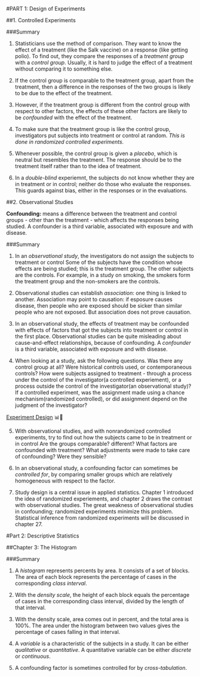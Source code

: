 #PART 1: Design of Experiments

##1. Controlled Experiments

###Summary
1. Statisticians use the method of comparison. They want to know the effect of a treatment (like the Salk vaccine) on a response (like getting polio). To find out, they compare the responses of a <i>treatment group</i> with a <i>control group</i>. Usually, it is hard to judge the effect of a treatment without comparing it to something else.

2. If the control group is comparable to the treatment group, apart from the treatment, then a difference in the responses of the two groups is likely to be due to the effect of the treatment.

3. However, if the treatment group is different from the control group with respect to other factors, the effects of these other factors are likely to be <i>confounded</i> with the effect of the treatment.

4. To make sure that the treatment group is like the control group, investigators put subjects into treatment or control at random. <i>This is done in randomized controlled experiments.</i>

5. Whenever possible, the control group is given a <i>placebo</i>, which is neutral but resembles the treatment. The response should be to the treatment itself rather than to the idea of treatment.

6. In a <i>double-blind</i> experiemnt, the subjects do not know whether they are in treatment or in control; neither do those who evaluate the responses. This guards against bias, either in the responses or in the evaluations.

##2. Observational Studies

<b>Confounding: </b> means a difference between the treatment and control groups - other than the treatment - which affects the responses being studied. A confounder is a third variable, associated with exposure and with disease.

###Summary
1. In an <i>observational study</i>, the investigators do not assign the subjects to treatment or control Some of the subjects have the condition whose effects are being studied; this is the treatment group. The other subjects are the controls. For example, in a study on smoking, the smokers form the treatment group and the non-smokers are the controls.

2. Observational studies can establish <i>association</i>: one thing is linked to another. Association may point to causation: if esposure causes disease, then people who are exposed should be sicker than similar people who are not exposed. But association does not prove causation. 

3. In an observational study, the effects of treatment may be confounded with effects of factors that got the subjects into treatment or control in the first place. Observational studies can be quite misleading about cause-and-effect relationships, because of confounding. A <i>confounder</i> is a third variable, associated with exposure and with disease.

4. When looking at a study, ask the following questions. Was there any control group at all? Were historical controls used, or contemporaneous controls? How were subjects assigned to treatment - through a process under the control of the investigator(a controlled experiement), or a process outside the control of the investigator(an observational study)? If a controlled experiment, was the assignment made using a chance mechanism(randomized controlled), or did assignment depend on the judgment of the investigator?

[Experiment Design](https://drive.google.com/open?id=0B01B58wqsyioYmphUEZMWHlCQ3c) 📊🎃

5. With observational studies, and with nonrandomized controlled experiments, try to find out how the subjects came to be in treatment or in control Are the groups comparable? different? What factors are confounded with treatment? What adjustments were made to take care of confounding? Were they sensible?

6. In an observational study, a confounding factor can sometimes be <i>controlled for</i>, by comparing smaller groups which are relatively homogeneous with respect to the factor.

7. Study design is a central issue in applied statistics. Chapter 1 introduced the idea of randomized experiements, and chapter 2 draws the contrast with observational studies. The great weakness of observational studies in confounding; randomized experiments minimize this problem. Statistical inference from randomized experiments will be discussed in chapter 27.

#Part 2: Descriptive Statistics

##Chapter 3: The Histogram

###Summary
1. A <i>histogram</i> represents percents by area. It consists of a set of blocks. The area of each block represents the percentage of cases in the corresponding <i>class interval</i>.

2. With the <i>density scale</i>, the height of each block equals the percentage of cases in the corresponding class interval, divided by the length of that interval.

3. With the density scale, area comes out in percent, and the total area is 100%. The area under the histogram between two values gives the percentage of cases falling in that interval.

4. A <i>variable</i> is a characteristic of the subjects in a study. It can be either <i>qualitative</i> or <i>quantitative</i>. A quantitative variable can be either <i>discrete</i> or <i>continuous</i>.

5. A confounding factor is sometimes controlled for by <i>cross-tabulation</i>.